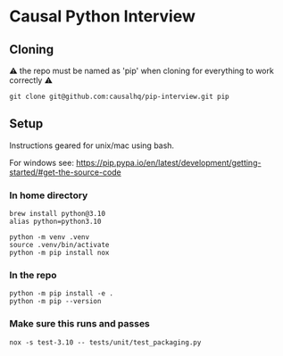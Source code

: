 # Causal Python Interview

## Cloning

:warning: the repo must be named as 'pip' when cloning for everything to work correctly :warning:

```
git clone git@github.com:causalhq/pip-interview.git pip
```

## Setup

Instructions geared for unix/mac using bash.

For windows see: https://pip.pypa.io/en/latest/development/getting-started/#get-the-source-code

### In home directory

```
brew install python@3.10
alias python=python3.10

python -m venv .venv
source .venv/bin/activate
python -m pip install nox
```

### In the repo

```
python -m pip install -e .
python -m pip --version
```

### Make sure this runs and passes

```
nox -s test-3.10 -- tests/unit/test_packaging.py
```
